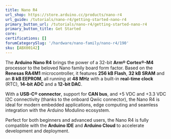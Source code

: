 ```yaml
---
title: Nano R4
url_shop: https://store.arduino.cc/products/nano-r4
url_guide: /tutorials/nano-r4/getting-started-nano-r4
primary_button_url: /tutorials/nano-r4/getting-started-nano-r4
primary_button_title: Get Started
core: 
certifications: []
forumCategorySlug: '/hardware/nano-family/nano-r4/190'
sku: [ABX00142]
---
```


The **Arduino Nano R4** brings the power of a 32-bit **Arm® Cortex®-M4** processor to the beloved Nano family board form factor. Based on the **Renesas RA4M1** microcontroller, it features **256 kB Flash**, **32 kB SRAM** and an **8 kB EEPROM**, all running at **48 MHz** with a built-in **real-time clock** (RTC), **14-bit ADC** and a **12-bit DAC**.

With a **USB-C® connector**, support for **CAN bus**, and +5 VDC and +3.3 VDC I2C connectivity (thanks to the onboard Qwiic connector), the Nano R4 is ideal for modern embedded applications, edge computing and seamless integration with the Arduino Modulino ecosystem.

Perfect for both beginners and advanced users, the Nano R4 is fully compatible with the **Arduino IDE** and **Arduino Cloud** to accelerate development and deployment.
